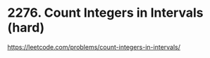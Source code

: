 # 2276. Count Integers in Intervals (hard)

https://leetcode.com/problems/count-integers-in-intervals/
